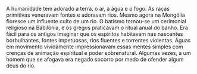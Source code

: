 ﻿A humanidade tem adorado a terra, o ar, a água e o fogo. As raças primitivas veneravam fontes e adoravam rios. Mesmo agora na Mongólia floresce um influente culto de um rio. O batismo tornou-se um cerimonial religioso na Babilônia, e os gregos praticavam o ritual anual do banho. Era fácil para os antigos imaginar que os espíritos habitavam nas nascentes borbulhantes, fontes impetuosas, rios fluentes e torrentes violentas. Águas em movimento vividamente impressionavam essas mentes simples com crenças de animação espiritual e poder sobrenatural. Algumas vezes, a um homem que se afogava era negado socorro por medo de ofender algum deus do rio.